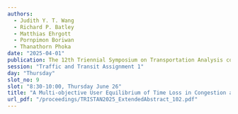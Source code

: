 ```yaml
---
authors:
  - Judith Y. T. Wang
  - Richard P. Batley
  - Matthias Ehrgott
  - Pornpimon Boriwan
  - Thanathorn Phoka
date: "2025-04-01"
publication: The 12th Triennial Symposium on Transportation Analysis conference
session: "Traffic and Transit Assignment 1"
day: "Thursday"
slot_no: 9
slot: "8:30-10:00, Thursday June 26"
title: "A Multi-objective User Equilibrium of Time Loss in Congestion and Time Surplus"
url_pdf: "/proceedings/TRISTAN2025_ExtendedAbstract_102.pdf"
---
```

